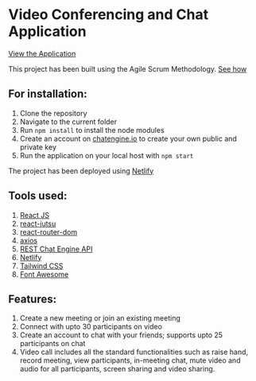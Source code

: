 # Video Conferencing and Chat Application

[View the Application](https://video-call-and-chat.netlify.app/)

This project has been built using the Agile Scrum Methodology. [See how](https://trello.com/b/53V1bzJz/engage-agile-board)

## For installation:
1. Clone the repository
2. Navigate to the current folder
3. Run `npm install` to install the node modules
4. Create an account on [chatengine.io](https://chatengine.io/) to create your own public and private key
5. Run the application on your local host with `npm start`

The project has been deployed using [Netlify](https://www.netlify.com/)

## Tools used:
1. [React JS](https://reactjs.org/)
2. [react-jutsu](https://www.npmjs.com/package/react-jutsu)
3. [react-router-dom](https://www.npmjs.com/package/react-router-dom)
4. [axios](https://www.npmjs.com/package/axios)
5. [REST Chat Engine API](https://rest.chatengine.io/)
6. [Netlify](https://www.netlify.com/)
7. [Tailwind CSS](https://tailwindcss.com/) 
8. [Font Awesome](https://fontawesome.com/)

## Features:
1. Create a new meeting or join an existing meeting
2. Connect with upto 30 participants on video
3. Create an account to chat with your friends; supports upto 25 participants on chat
4. Video call includes all the standard functionalities such as raise hand, record meeting, view participants, 
in-meeting chat, mute video and audio for all participants, screen sharing and video sharing.

